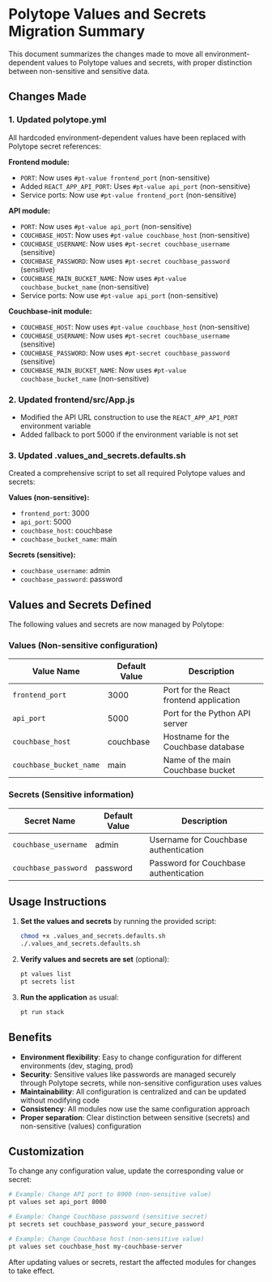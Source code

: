 # Polytope Values and Secrets Migration Summary

This document summarizes the changes made to move all environment-dependent values to Polytope values and secrets, with proper distinction between non-sensitive and sensitive data.

## Changes Made

### 1. Updated polytope.yml
All hardcoded environment-dependent values have been replaced with Polytope secret references:

**Frontend module:**
- `PORT`: Now uses `#pt-value frontend_port` (non-sensitive)
- Added `REACT_APP_API_PORT`: Uses `#pt-value api_port` (non-sensitive)
- Service ports: Now use `#pt-value frontend_port` (non-sensitive)

**API module:**
- `PORT`: Now uses `#pt-value api_port` (non-sensitive)
- `COUCHBASE_HOST`: Now uses `#pt-value couchbase_host` (non-sensitive)
- `COUCHBASE_USERNAME`: Now uses `#pt-secret couchbase_username` (sensitive)
- `COUCHBASE_PASSWORD`: Now uses `#pt-secret couchbase_password` (sensitive)
- `COUCHBASE_MAIN_BUCKET_NAME`: Now uses `#pt-value couchbase_bucket_name` (non-sensitive)
- Service ports: Now use `#pt-value api_port` (non-sensitive)

**Couchbase-init module:**
- `COUCHBASE_HOST`: Now uses `#pt-value couchbase_host` (non-sensitive)
- `COUCHBASE_USERNAME`: Now uses `#pt-secret couchbase_username` (sensitive)
- `COUCHBASE_PASSWORD`: Now uses `#pt-secret couchbase_password` (sensitive)
- `COUCHBASE_MAIN_BUCKET_NAME`: Now uses `#pt-value couchbase_bucket_name` (non-sensitive)

### 2. Updated frontend/src/App.js
- Modified the API URL construction to use the `REACT_APP_API_PORT` environment variable
- Added fallback to port 5000 if the environment variable is not set

### 3. Updated .values_and_secrets.defaults.sh
Created a comprehensive script to set all required Polytope values and secrets:

**Values (non-sensitive):**
- `frontend_port`: 3000
- `api_port`: 5000
- `couchbase_host`: couchbase
- `couchbase_bucket_name`: main

**Secrets (sensitive):**
- `couchbase_username`: admin
- `couchbase_password`: password

## Values and Secrets Defined

The following values and secrets are now managed by Polytope:

### Values (Non-sensitive configuration)
| Value Name | Default Value | Description |
|------------|---------------|-------------|
| `frontend_port` | 3000 | Port for the React frontend application |
| `api_port` | 5000 | Port for the Python API server |
| `couchbase_host` | couchbase | Hostname for the Couchbase database |
| `couchbase_bucket_name` | main | Name of the main Couchbase bucket |

### Secrets (Sensitive information)
| Secret Name | Default Value | Description |
|-------------|---------------|-------------|
| `couchbase_username` | admin | Username for Couchbase authentication |
| `couchbase_password` | password | Password for Couchbase authentication |

## Usage Instructions

1. **Set the values and secrets** by running the provided script:
   ```bash
   chmod +x .values_and_secrets.defaults.sh
   ./.values_and_secrets.defaults.sh
   ```

2. **Verify values and secrets are set** (optional):
   ```bash
   pt values list
   pt secrets list
   ```

3. **Run the application** as usual:
   ```bash
   pt run stack
   ```

## Benefits

- **Environment flexibility**: Easy to change configuration for different environments (dev, staging, prod)
- **Security**: Sensitive values like passwords are managed securely through Polytope secrets, while non-sensitive configuration uses values
- **Maintainability**: All configuration is centralized and can be updated without modifying code
- **Consistency**: All modules now use the same configuration approach
- **Proper separation**: Clear distinction between sensitive (secrets) and non-sensitive (values) configuration

## Customization

To change any configuration value, update the corresponding value or secret:

```bash
# Example: Change API port to 8000 (non-sensitive value)
pt values set api_port 8000

# Example: Change Couchbase password (sensitive secret)
pt secrets set couchbase_password your_secure_password

# Example: Change Couchbase host (non-sensitive value)
pt values set couchbase_host my-couchbase-server
```

After updating values or secrets, restart the affected modules for changes to take effect.
